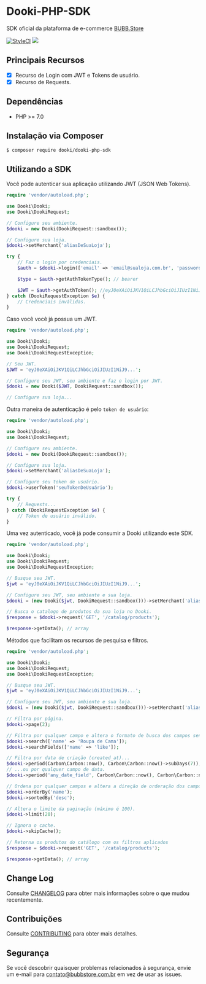 # Dooki-PHP-SDK

SDK oficial da plataforma de e-commerce [BUBB.Store](https://www.bubbstore.com.br)

[![StyleCI](https://styleci.io/repos/118114699/shield?branch=master)](https://styleci.io/repos/118114699) <a href="https://codeclimate.com/github/bubbstore/dooki-php-sdk/maintainability"><img src="https://api.codeclimate.com/v1/badges/8103a9eeee26e720c90b/maintainability" /></a>

## Principais Recursos

* [x] Recurso de Login com JWT e Tokens de usuário.
* [x] Recurso de Requests.

## Dependências

* PHP >= 7.0

## Instalação via Composer

```bash
$ composer require dooki/dooki-php-sdk
```

## Utilizando a SDK

Você pode autenticar sua aplicação utilizando JWT (JSON Web Tokens).

```php
require 'vendor/autoload.php';

use Dooki\Dooki;
use Dooki\DookiRequest;

// Configure seu ambiente.
$dooki = new Dooki(DookiRequest::sandbox());

// Configure sua loja.
$dooki->setMerchant('aliasDeSuaLoja');

try {
	// Faz o login por credenciais.
	$auth = $dooki->login(['email' => 'email@sualoja.com.br', 'password' => 'senha']);

	$type = $auth->getAuthTokenType(); // bearer

	$JWT = $auth->getAuthToken(); //eyJ0eXAiOiJKV1QiLCJhbGciOiJIUzI1NiJ9...
} catch (DookiRequestException $e) {
	// Credenciais inválidas.
}
```

Caso você você já possua um JWT.

```php
require 'vendor/autoload.php';

use Dooki\Dooki;
use Dooki\DookiRequest;
use Dooki\DookiRequestException;

// Seu JWT.
$JWT = 'eyJ0eXAiOiJKV1QiLCJhbGciOiJIUzI1NiJ9...';

// Configure seu JWT, seu ambiente e faz o login por JWT.
$dooki = new Dooki($JWT, DookiRequest::sandbox());

// Configure sua loja...
```

Outra maneira de autenticação é pelo `token de usuário`:

```php
require 'vendor/autoload.php';

use Dooki\Dooki;
use Dooki\DookiRequest;

// Configure seu ambiente.
$dooki = new Dooki(DookiRequest::sandbox());

// Configure sua loja.
$dooki->setMerchant('aliasDeSuaLoja');

// Configure seu token de usuário.
$dooki->userToken('seuTokenDeUsuário');

try {
	// Requests...
} catch (DookiRequestException $e) {
	// Token de usuário inválido.
}
```

Uma vez autenticado, você já pode consumir a Dooki utilizando este SDK.

```php
require 'vendor/autoload.php';

use Dooki\Dooki;
use Dooki\DookiRequest;
use Dooki\DookiRequestException;

// Busque seu JWT.
$jwt = 'eyJ0eXAiOiJKV1QiLCJhbGciOiJIUzI1NiJ9...';

// Configure seu JWT, seu ambiente e sua loja.
$dooki = (new Dooki($jwt, DookiRequest::sandbox()))->setMerchant('aliasDeSuaLoja');

// Busca o catalogo de produtos da sua loja no Dooki.
$response = $dooki->request('GET', '/catalog/products');

$response->getData(); // array
```

Métodos que facilitam os recursos de pesquisa e filtros.

```php
require 'vendor/autoload.php';

use Dooki\Dooki;
use Dooki\DookiRequest;
use Dooki\DookiRequestException;

// Busque seu JWT.
$jwt = 'eyJ0eXAiOiJKV1QiLCJhbGciOiJIUzI1NiJ9...';

// Configure seu JWT, seu ambiente e sua loja.
$dooki = (new Dooki($jwt, DookiRequest::sandbox()))->setMerchant('aliasDeSuaLoja');

// Filtra por página.
$dooki->page(2);

// Filtra por qualquer campo e altera o formato de busca dos campos sendo filtrados (LIKE).
$dooki->search(['name' => 'Roupa de Cama']);
$dooki->searchFields(['name' => 'like']);

// Filtra por data de criação (created_at)...
$dooki->period(Carbon\Carbon::now(), Carbon\Carbon::now()->subDays(7));
// ...ou por qualquer campo de data.
$dooki->period('any_date_field', Carbon\Carbon::now(), Carbon\Carbon::now()->subDays(7));

// Ordena por qualquer campos e altera a direção de orderação dos campos sendo ordenados.
$dooki->orderBy('name');
$dooki->sortedBy('desc');

// Altera o limite da paginação (máximo é 100).
$dooki->limit(20);

// Ignora o cache.
$dooki->skipCache();

// Retorna os produtos do catálogo com os filtros aplicados
$response = $dooki->request('GET', '/catalog/products');

$response->getData(); // array
```

## Change Log

Consulte [CHANGELOG](.github/CHANGELOG.md) para obter mais informações sobre o que mudou recentemente.

## Contribuições

Consulte [CONTRIBUTING](.github/CONTRIBUTING.md) para obter mais detalhes.

## Segurança

Se você descobrir quaisquer problemas relacionados à segurança, envie um e-mail para contato@bubbstore.com.br em vez de usar as issues.